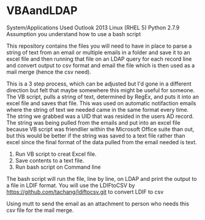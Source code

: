 # VBAandLDAP
System/Applications Used
Outlook 2013
Linux (RHEL 5)
Python 2.7.9
Assumption you understand how to use a bash script

This repository contains the files you will need to have in place to parse a string of text from an email or multiple emails in a folder 
and save it to an excel file and then running that file on an LDAP query for each record line and convert output to csv format and email the file which is then used as a mail merge (hence the csv need).

This is a 3 step process, which can be adjusted but I'd gone in a different direction but felt that maybe somewhere this might be useful for someone. The VB script, pulls a string of text, determined by RegEx, and puts it into an excel file and saves that file. This was used on automatic notifaction emails where the string of text we needed came in the same format every time. The string we grabbed was a UID that was resided in the users AD record. The string was being pulled from the emails and put into an excel file because VB script was friendlier within the Microsoft Office suite than out, but this would be better if the string was saved to a text file rather than excel since the final format of the data pulled from the email needed is text. 

1. Run VB script to creat Excel file. 
2. Save contents to a text file. 
3. Run bash script on Command line

The bash script will run the file, line by line, on LDAP and print the output to a file in LDIF format. You will use the LDIFtoCSV by https://github.com/tachang/ldiftocsv.git to convert LDIF to csv 

Using mutt to send the email as an attachment to person who needs this csv file for the mail merge. 
